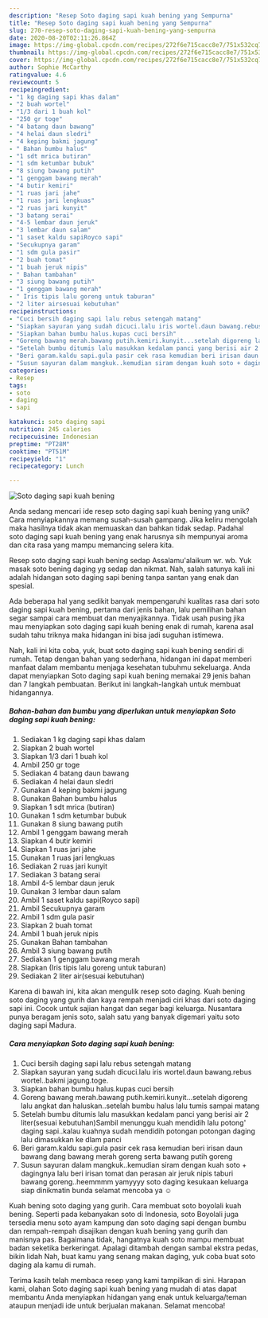 ```yaml
---
description: "Resep Soto daging sapi kuah bening yang Sempurna"
title: "Resep Soto daging sapi kuah bening yang Sempurna"
slug: 270-resep-soto-daging-sapi-kuah-bening-yang-sempurna
date: 2020-08-20T02:11:26.864Z
image: https://img-global.cpcdn.com/recipes/272f6e715cacc8e7/751x532cq70/soto-daging-sapi-kuah-bening-foto-resep-utama.jpg
thumbnail: https://img-global.cpcdn.com/recipes/272f6e715cacc8e7/751x532cq70/soto-daging-sapi-kuah-bening-foto-resep-utama.jpg
cover: https://img-global.cpcdn.com/recipes/272f6e715cacc8e7/751x532cq70/soto-daging-sapi-kuah-bening-foto-resep-utama.jpg
author: Sophie McCarthy
ratingvalue: 4.6
reviewcount: 5
recipeingredient:
- "1 kg daging sapi khas dalam"
- "2 buah wortel"
- "1/3 dari 1 buah kol"
- "250 gr toge"
- "4 batang daun bawang"
- "4 helai daun sledri"
- "4 keping bakmi jagung"
- " Bahan bumbu halus"
- "1 sdt mrica butiran"
- "1 sdm ketumbar bubuk"
- "8 siung bawang putih"
- "1 genggam bawang merah"
- "4 butir kemiri"
- "1 ruas jari jahe"
- "1 ruas jari lengkuas"
- "2 ruas jari kunyit"
- "3 batang serai"
- "4-5 lembar daun jeruk"
- "3 lembar daun salam"
- "1 saset kaldu sapiRoyco sapi"
- "Secukupnya garam"
- "1 sdm gula pasir"
- "2 buah tomat"
- "1 buah jeruk nipis"
- " Bahan tambahan"
- "3 siung bawang putih"
- "1 genggam bawang merah"
- " Iris tipis lalu goreng untuk taburan"
- "2 liter airsesuai kebutuhan"
recipeinstructions:
- "Cuci bersih daging sapi lalu rebus setengah matang"
- "Siapkan sayuran yang sudah dicuci.lalu iris wortel.daun bawang.rebus wortel..bakmi jagung.toge."
- "Siapkan bahan bumbu halus.kupas cuci bersih"
- "Goreng bawang merah.bawang putih.kemiri.kunyit...setelah digoreng lalu angkat dan haluskan..setelah bumbu halus lalu tumis sampai matang"
- "Setelah bumbu ditumis lalu masukkan kedalam panci yang berisi air 2 liter(sesuai kebutuhan)Sambil menunggu kuah mendidih lalu potong&#39; daging sapi..kalau kuahnya sudah mendidih potongan potongan daging lalu dimasukkan ke dlam panci"
- "Beri garam.kaldu sapi.gula pasir cek rasa kemudian beri irisan daun bawang dang bawang merah goreng serta bawang putih goreng"
- "Susun sayuran dalam mangkuk..kemudian siram dengan kuah soto + dagingnya lalu beri irisan tomat dan perasan air jeruk nipis taburi bawang goreng..heemmmm yamyyyy soto daging kesukaan keluarga siap dinikmatin bunda selamat mencoba ya ☺"
categories:
- Resep
tags:
- soto
- daging
- sapi

katakunci: soto daging sapi 
nutrition: 245 calories
recipecuisine: Indonesian
preptime: "PT28M"
cooktime: "PT51M"
recipeyield: "1"
recipecategory: Lunch

---
```



![Soto daging sapi kuah bening](https://img-global.cpcdn.com/recipes/272f6e715cacc8e7/751x532cq70/soto-daging-sapi-kuah-bening-foto-resep-utama.jpg)

Anda sedang mencari ide resep soto daging sapi kuah bening yang unik? Cara menyiapkannya memang susah-susah gampang. Jika keliru mengolah maka hasilnya tidak akan memuaskan dan bahkan tidak sedap. Padahal soto daging sapi kuah bening yang enak harusnya sih mempunyai aroma dan cita rasa yang mampu memancing selera kita.

Resep soto daging sapi kuah bening sedap Assalamu&#39;alaikum wr. wb. Yuk masak soto bening daging yg sedap dan nikmat. Nah, salah satunya kali ini adalah hidangan soto daging sapi bening tanpa santan yang enak dan spesial.

Ada beberapa hal yang sedikit banyak mempengaruhi kualitas rasa dari soto daging sapi kuah bening, pertama dari jenis bahan, lalu pemilihan bahan segar sampai cara membuat dan menyajikannya. Tidak usah pusing jika mau menyiapkan soto daging sapi kuah bening enak di rumah, karena asal sudah tahu triknya maka hidangan ini bisa jadi suguhan istimewa.


Nah, kali ini kita coba, yuk, buat soto daging sapi kuah bening sendiri di rumah. Tetap dengan bahan yang sederhana, hidangan ini dapat memberi manfaat dalam membantu menjaga kesehatan tubuhmu sekeluarga. Anda dapat menyiapkan Soto daging sapi kuah bening memakai 29 jenis bahan dan 7 langkah pembuatan. Berikut ini langkah-langkah untuk membuat hidangannya.

<!--inarticleads1-->

##### Bahan-bahan dan bumbu yang diperlukan untuk menyiapkan Soto daging sapi kuah bening:

1. Sediakan 1 kg daging sapi khas dalam
1. Siapkan 2 buah wortel
1. Siapkan 1/3 dari 1 buah kol
1. Ambil 250 gr toge
1. Sediakan 4 batang daun bawang
1. Sediakan 4 helai daun sledri
1. Gunakan 4 keping bakmi jagung
1. Gunakan  Bahan bumbu halus
1. Siapkan 1 sdt mrica (butiran)
1. Gunakan 1 sdm ketumbar bubuk
1. Gunakan 8 siung bawang putih
1. Ambil 1 genggam bawang merah
1. Siapkan 4 butir kemiri
1. Siapkan 1 ruas jari jahe
1. Gunakan 1 ruas jari lengkuas
1. Sediakan 2 ruas jari kunyit
1. Sediakan 3 batang serai
1. Ambil 4-5 lembar daun jeruk
1. Gunakan 3 lembar daun salam
1. Ambil 1 saset kaldu sapi(Royco sapi)
1. Ambil Secukupnya garam
1. Ambil 1 sdm gula pasir
1. Siapkan 2 buah tomat
1. Ambil 1 buah jeruk nipis
1. Gunakan  Bahan tambahan
1. Ambil 3 siung bawang putih
1. Sediakan 1 genggam bawang merah
1. Siapkan  (Iris tipis lalu goreng untuk taburan)
1. Sediakan 2 liter air(sesuai kebutuhan)


Karena di bawah ini, kita akan mengulik resep soto daging. Kuah bening soto daging yang gurih dan kaya rempah menjadi ciri khas dari soto daging sapi ini. Cocok untuk sajian hangat dan segar bagi keluarga. Nusantara punya beragam jenis soto, salah satu yang banyak digemari yaitu soto daging sapi Madura. 

<!--inarticleads2-->

##### Cara menyiapkan Soto daging sapi kuah bening:

1. Cuci bersih daging sapi lalu rebus setengah matang
1. Siapkan sayuran yang sudah dicuci.lalu iris wortel.daun bawang.rebus wortel..bakmi jagung.toge.
1. Siapkan bahan bumbu halus.kupas cuci bersih
1. Goreng bawang merah.bawang putih.kemiri.kunyit...setelah digoreng lalu angkat dan haluskan..setelah bumbu halus lalu tumis sampai matang
1. Setelah bumbu ditumis lalu masukkan kedalam panci yang berisi air 2 liter(sesuai kebutuhan)Sambil menunggu kuah mendidih lalu potong&#39; daging sapi..kalau kuahnya sudah mendidih potongan potongan daging lalu dimasukkan ke dlam panci
1. Beri garam.kaldu sapi.gula pasir cek rasa kemudian beri irisan daun bawang dang bawang merah goreng serta bawang putih goreng
1. Susun sayuran dalam mangkuk..kemudian siram dengan kuah soto + dagingnya lalu beri irisan tomat dan perasan air jeruk nipis taburi bawang goreng..heemmmm yamyyyy soto daging kesukaan keluarga siap dinikmatin bunda selamat mencoba ya ☺


Kuah bening soto daging yang gurih. Cara membuat soto boyolali kuah bening. Seperti pada kebanyakan soto di Indonesia, soto Boyolali juga tersedia menu soto ayam kampung dan soto daging sapi dengan bumbu dan rempah-rempah disajikan dengan kuah bening yang gurih dan manisnya pas. Bagaimana tidak, hangatnya kuah soto mampu membuat badan seketika berkeringat. Apalagi ditambah dengan sambal ekstra pedas, bikin lidah Nah, buat kamu yang senang makan daging, yuk coba buat soto daging ala kamu di rumah. 

Terima kasih telah membaca resep yang kami tampilkan di sini. Harapan kami, olahan Soto daging sapi kuah bening yang mudah di atas dapat membantu Anda menyiapkan hidangan yang enak untuk keluarga/teman ataupun menjadi ide untuk berjualan makanan. Selamat mencoba!

